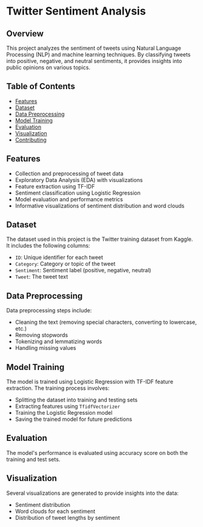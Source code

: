 # Twitter Sentiment Analysis

## Overview

This project analyzes the sentiment of tweets using Natural Language Processing (NLP) and machine learning techniques. By classifying tweets into positive, negative, and neutral sentiments, it provides insights into public opinions on various topics.

## Table of Contents

- [Features](#features)
- [Dataset](#dataset)
- [Data Preprocessing](#data-preprocessing)
- [Model Training](#model-training)
- [Evaluation](#evaluation)
- [Visualization](#visualization)
- [Contributing](#contributing)
  
## Features

- Collection and preprocessing of tweet data
- Exploratory Data Analysis (EDA) with visualizations
- Feature extraction using TF-IDF
- Sentiment classification using Logistic Regression
- Model evaluation and performance metrics
- Informative visualizations of sentiment distribution and word clouds

## Dataset

The dataset used in this project is the Twitter training dataset from Kaggle. It includes the following columns:
- `ID`: Unique identifier for each tweet
- `Category`: Category or topic of the tweet
- `Sentiment`: Sentiment label (positive, negative, neutral)
- `Tweet`: The tweet text

## Data Preprocessing

Data preprocessing steps include:
- Cleaning the text (removing special characters, converting to lowercase, etc.)
- Removing stopwords
- Tokenizing and lemmatizing words
- Handling missing values

## Model Training

The model is trained using Logistic Regression with TF-IDF feature extraction. The training process involves:
- Splitting the dataset into training and testing sets
- Extracting features using `TfidfVectorizer`
- Training the Logistic Regression model
- Saving the trained model for future predictions

## Evaluation

The model's performance is evaluated using accuracy score on both the training and test sets.

## Visualization

Several visualizations are generated to provide insights into the data:
- Sentiment distribution
- Word clouds for each sentiment
- Distribution of tweet lengths by sentiment
